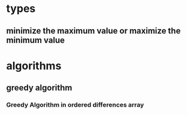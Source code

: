 # types
## minimize the maximum value or maximize the minimum value

# algorithms
## greedy algorithm
### Greedy Algorithm in ordered differences array